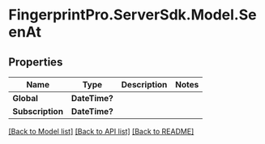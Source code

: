 # FingerprintPro.ServerSdk.Model.SeenAt
## Properties

Name | Type | Description | Notes
------------ | ------------- | ------------- | -------------
**Global** | **DateTime?** |  | 
**Subscription** | **DateTime?** |  | 

[[Back to Model list]](../README.md#documentation-for-models) [[Back to API list]](../README.md#documentation-for-api-endpoints) [[Back to README]](../README.md)

